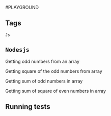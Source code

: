 #PLAYGROUND

## Tags

`Js`

## `Nodesjs`

Getting odd numbers from an array

Getting square of the odd numbers from array

Getting sum of odd numbers in array

Getting sum of square of even numbers in array

## Running tests

